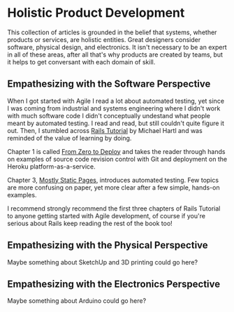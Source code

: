 Holistic Product Development
============================
This collection of articles is grounded in the belief that systems, whether products or services, are holistic entities. Great designers consider software, physical design, and electronics. It isn't necessary to be an expert in all of these areas, after all that's why products are created by teams, but it helps to get conversant with each domain of skill.

Empathesizing with the Software Perspective
-------------------------------------------
When I got started with Agile I read a lot about automated testing, yet since I was coming from industrial and systems engineering where I didn't work with much software code I didn't conceptually undestand what people meant by automated testing. I read and read, but still couldn't quite figure it out. Then, I stumbled across [Rails Tutorial](http://ruby.railstutorial.org) by Michael Hartl and was reminded of the value of learning by doing.

Chapter 1 is called [From Zero to Deploy](http://ruby.railstutorial.org/ruby-on-rails-tutorial-book#top) and takes the reader through hands on examples of source code revision control with Git and deployment on the Heroku platform-as-a-service.

Chapter 3, [Mostly Static Pages](http://ruby.railstutorial.org/chapters/static-pages#top), introduces automated testing. Few topics are more confusing on paper, yet more clear after a few simple, hands-on examples.

I recommend strongly recommend the first three chapters of Rails Tutorial to anyone getting started with Agile development, of course if you're serious about Rails keep reading the rest of the book too!

Empathesizing with the Physical Perspective
-------------------------------------------
Maybe something about SketchUp and 3D printing could go here?

Empathesizing with the Electronics Perspective
-------------------------------------------
Maybe something about Arduino could go here?